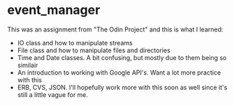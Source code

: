 # event_manager

This was an assignment from "The Odin Project" and this is what I learned:
 - IO class and how to manipulate streams
 - File class and how to manipulate files and directories
 - Time and Date classes. A bit confusing, but mostly due to them being so similair
 - An introduction to working with Google API's. Want a lot more practice with this
  - ERB, CVS, JSON. I'll hopefully work more with this soon as well since it's still a little vague for me.
